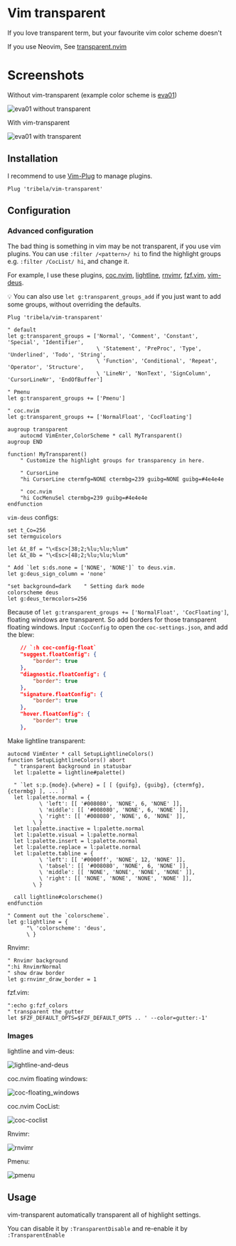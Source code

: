 # Vim transparent

If you love transparent term, but your favourite vim color scheme doesn't

If you use Neovim, See [transparent.nvim][]

[transparent.nvim]: https://github.com/tribela/transparent.nvim


# Screenshots

Without vim-transparent (example color scheme is [eva01][])

![eva01 without transparent](https://github.com/tribela/vim-transparent/assets/5047683/09e18e7f-7a01-4b3b-a11a-021d53a36fe7)

With vim-transparent

![eva01 with transparent](https://github.com/tribela/vim-transparent/assets/5047683/b72cb2ba-60b9-4348-84d3-f91c35cffe3c)


[eva01]: https://github.com/hachy/eva01.vim


## Installation

I recommend to use [Vim-Plug][] to manage plugins.

```vimrc
Plug 'tribela/vim-transparent'
```

[Vim-Plug]: https://github.com/junegunn/vim-plug


## Configuration

### Advanced configuration

The bad thing is something in vim may be not transparent, if you use vim plugins. You can use `:filter /<pattern>/ hi` to find the highlight groups e.g. `:filter /CocList/ hi`, and change it.

For example, I use these plugins, [coc.nvim](https://github.com/neoclide/coc.nvim), [lightline](https://github.com/itchyny/lightline.vim), [rnvimr](https://github.com/kevinhwang91/rnvimr), [fzf.vim](https://github.com/junegunn/fzf), [vim-deus](https://github.com/ajmwagar/vim-deus).

:bulb: You can also use `let g:transparent_groups_add` if you just want to add some groups, without overriding the defaults. 

```vim
Plug 'tribela/vim-transparent'

" default
let g:transparent_groups = ['Normal', 'Comment', 'Constant', 'Special', 'Identifier',
                            \ 'Statement', 'PreProc', 'Type', 'Underlined', 'Todo', 'String',
                            \ 'Function', 'Conditional', 'Repeat', 'Operator', 'Structure',
                            \ 'LineNr', 'NonText', 'SignColumn', 'CursorLineNr', 'EndOfBuffer']

" Pmenu
let g:transparent_groups += ['Pmenu']

" coc.nvim
let g:transparent_groups += ['NormalFloat', 'CocFloating']

augroup transparent
    autocmd VimEnter,ColorScheme * call MyTransparent()
augroup END

function! MyTransparent()
    " Customize the highlight groups for transparency in here.

    " CursorLine
    "hi CursorLine ctermfg=NONE ctermbg=239 guibg=NONE guibg=#4e4e4e

    " coc.nvim
    "hi CocMenuSel ctermbg=239 guibg=#4e4e4e
endfunction
```

`vim-deus` configs:

```vim
set t_Co=256
set termguicolors

let &t_8f = "\<Esc>[38;2;%lu;%lu;%lum"
let &t_8b = "\<Esc>[48;2;%lu;%lu;%lum"

" Add `let s:ds.none = ['NONE', 'NONE']` to deus.vim.
let g:deus_sign_column = 'none'

"set background=dark    " Setting dark mode
colorscheme deus
let g:deus_termcolors=256
```

Because of `let g:transparent_groups += ['NormalFloat', 'CocFloating']`, floating windows are transparent. So add borders for those transparent floating windows. Input `:CocConfig` to open the `coc-settings.json`, and add the blew:

```json
    // `:h coc-config-float`
    "suggest.floatConfig": {
        "border": true
    },
    "diagnostic.floatConfig": {
        "border": true
    },
    "signature.floatConfig": {
        "border": true
    },
    "hover.floatConfig": {
        "border": true
    },
```

Make lightline transparent:

```vim
autocmd VimEnter * call SetupLightlineColors()
function SetupLightlineColors() abort
  " transparent background in statusbar
  let l:palette = lightline#palette()

  " `let s:p.{mode}.{where} = [ [ {guifg}, {guibg}, {ctermfg}, {ctermbg} ], ... ]`
  let l:palette.normal = {
          \ 'left': [[ '#008080', 'NONE', 6, 'NONE' ]],
          \ 'middle': [[ '#008080', 'NONE', 6, 'NONE' ]],
          \ 'right': [[ '#008080', 'NONE', 6, 'NONE' ]],
        \ }
  let l:palette.inactive = l:palette.normal
  let l:palette.visual = l:palette.normal
  let l:palette.insert = l:palette.normal
  let l:palette.replace = l:palette.normal
  let l:palette.tabline = {
          \ 'left': [[ '#0000ff', 'NONE', 12, 'NONE' ]],
          \ 'tabsel': [[ '#008080', 'NONE', 6, 'NONE' ]],
          \ 'middle': [[ 'NONE', 'NONE', 'NONE', 'NONE' ]],
          \ 'right': [[ 'NONE', 'NONE', 'NONE', 'NONE' ]],
        \ }

  call lightline#colorscheme()
endfunction

" Comment out the `colorscheme`.
let g:lightline = {
      "\ 'colorscheme': 'deus',
      \ }
```

Rnvimr:

```vim
" Rnvimr background
":hi RnvimrNormal
" show draw border
let g:rnvimr_draw_border = 1
```

fzf.vim:

```vim
":echo g:fzf_colors
" transparent the gutter
let $FZF_DEFAULT_OPTS=$FZF_DEFAULT_OPTS .. ' --color=gutter:-1'
```

### Images

lightline and vim-deus:

![lightline-and-deus](https://github.com/tribela/vim-transparent/assets/5047683/dc49c12c-dce5-4f53-84bd-bf58ffdb0953)

coc.nvim floating windows:

![coc-floating_windows](https://github.com/tribela/vim-transparent/assets/5047683/debb3c35-7b37-4fe5-a638-140081f1d245)

coc.nvim CocList:

![coc-coclist](https://github.com/tribela/vim-transparent/assets/5047683/186e9b69-0caf-4390-b524-79ff82be7398)

Rnvimr:

![rnvimr](https://github.com/tribela/vim-transparent/assets/5047683/6bd67138-875c-4791-b8da-a3d0609e2ccc)

Pmenu:

![pmenu](https://github.com/tribela/vim-transparent/assets/5047683/0f8b36d6-13b9-4eba-a620-6b1334e70be0)

## Usage

vim-transparent automatically transparent all of highlight settings.

You can disable it by `:TransparentDisable` and re-enable it by `:TransparentEnable`

<!-- vim: set ft=markdown: -->